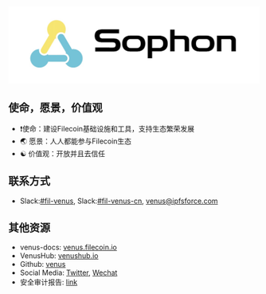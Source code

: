 ![](../../.vuepress/public/contact.jpg)

## 使命，愿景，价值观

- :exclamation:使命：建设Filecoin基础设施和工具，支持生态繁荣发展
- :earth_asia: 愿景：人人都能参与Filecoin生态 
- :yin_yang: 价值观：开放并且去信任

## 联系方式

- Slack:[#fil-venus](https://filecoinproject.slack.com/archives/CEHHJNJS3), Slack:[#fil-venus-cn](https://filecoinproject.slack.com/archives/C028PCH8L31), [venus@ipfsforce.com](mailto:venus@ipfsforce.com)

## 其他资源
 
- venus-docs: [venus.filecoin.io](venus.filecoin.io)
- VenusHub: [venushub.io](venushub.io)
- Github: [venus](https://github.com/filecoin-project/venus)
- Social Media: [Twitter](https://twitter.com/venus_filecoin), [Wechat](https://mp.weixin.qq.com/s/p4_ch03QeMMXxPyakr_8XQ)
- 安全审计报告: [link](https://leastauthority.com/static/publications/LeastAuthority_Filecoin_Foundation_Venus_Final_Audit_Report.pdf)
